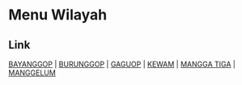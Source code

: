 # Menu Wilayah

## Link

[BAYANGGOP](https://github.com/gigit-pemilu/pemilu-2024-93-papua-selatan/tree/main/pilpres/hitung-suara/sub/93-papua-selatan/sub/02-boven-digoel/sub/12-manggelum/sub/2003-bayanggop)
 | 
[BURUNGGOP](https://github.com/gigit-pemilu/pemilu-2024-93-papua-selatan/tree/main/pilpres/hitung-suara/sub/93-papua-selatan/sub/02-boven-digoel/sub/12-manggelum/sub/2002-burunggop)
 | 
[GAGUOP](https://github.com/gigit-pemilu/pemilu-2024-93-papua-selatan/tree/main/pilpres/hitung-suara/sub/93-papua-selatan/sub/02-boven-digoel/sub/12-manggelum/sub/2004-gaguop)
 | 
[KEWAM](https://github.com/gigit-pemilu/pemilu-2024-93-papua-selatan/tree/main/pilpres/hitung-suara/sub/93-papua-selatan/sub/02-boven-digoel/sub/12-manggelum/sub/2005-kewam)
 | 
[MANGGA TIGA](https://github.com/gigit-pemilu/pemilu-2024-93-papua-selatan/tree/main/pilpres/hitung-suara/sub/93-papua-selatan/sub/02-boven-digoel/sub/12-manggelum/sub/2006-mangga-tiga)
 | 
[MANGGELUM](https://github.com/gigit-pemilu/pemilu-2024-93-papua-selatan/tree/main/pilpres/hitung-suara/sub/93-papua-selatan/sub/02-boven-digoel/sub/12-manggelum/sub/2001-manggelum)

